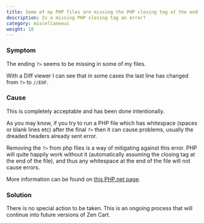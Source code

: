 ```yaml
---
title: Some of my PHP files are missing the PHP closing tag at the end of the file
description: Is a missing PHP closing tag an error? 
category: miscellaneous
weight: 10
---
```


### Symptom
The ending `?>` seems to be missing in some of my files.

With a Diff viewer I can see that in some cases the last line has changed from `?>` to `//EOF`.

### Cause
This is completely acceptable and has been done intentionally.

As you may know, if you try to run a PHP file which has whitespace (spaces or blank lines etc) after the final `?>` then it can cause problems, usually the dreaded headers already sent error.

Removing the `?>` from php files is a way of mitigating against this error. PHP will quite happily work without it (automatically assuming the closing tag at the end of the file), and thus any whitespace at the end of the file will not cause errors.

More information can be found on [this PHP.net page](http://www.php.net/basic-syntax.instruction-separation). 

### Solution
There is no special action to be taken.
This is an ongoing process that will continue into future versions of Zen Cart.

